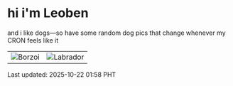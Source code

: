 # hi i'm Leoben

and i like dogs—so have some random dog pics that change whenever my CRON feels like it

|  |  |
|--------|----------|
| ![Borzoi](https://random-dog-vercel.vercel.app/api/random-borzoi?v=1761069490) | ![Labrador](https://random-dog-vercel.vercel.app/api/random-labrador?v=1761069490) |

Last updated: 2025-10-22 01:58 PHT
